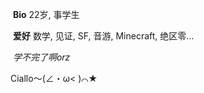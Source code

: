 ​	**Bio** 22岁, 事学生

​	**爱好** 数学, 见证, SF, 音游, Minecraft, 绝区零...

​	*学不完了啊orz*













Ciallo～(∠・ω< )⌒★
